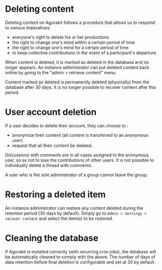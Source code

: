 # Deleting content
Deleting content on Agorakit follows a procedure that allows us to respond to various imperatives:

- everyone's right to delete his or her productions
- the right to change one's mind within a certain period of time
- the right to change one's mind for a certain period of time
- to keep collective contributions in the event of a participant's departure.


When content is deleted, it is marked as deleted in the database and no longer appears. An instance administrator can put deleted content back online by going to the "admin > retrieve content" menu.

Content marked as deleted is permanently deleted (physically) from the database after 30 days. It is no longer possible to recover content after this period.


# User account deletion
If a user decides to delete their account, they can choose to : 

- anonymize their content (all content is transferred to an anonymous user)
- request that all their content be deleted.

Discussions with comments are in all cases assigned to the anonymous user, so as not to lose the contributions of other users. 
It is not possible to individually delete a thread with comments.

A user who is the sole administrator of a group cannot leave the group.


# Restoring a deleted item
An instance administrator can restore any content deleted during the retention period (30 days by default). Simply go to `Admin > settings > recover content` and select the item(s) to be restored.

# Cleaning the database
If Agorakit is installed correctly (with recurring cron jobs), the database will be automatically cleaned to comply with the above.
The number of days of data retention before final deletion is configurable and set at 30 by default.